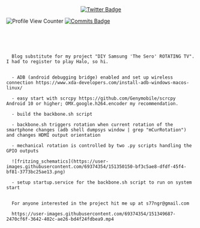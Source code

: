 <div id="badges" align="center">
  
  <a href="https://twitter.com/chialisp.com">
    <img src="https://img.shields.io/badge/Twitter-blue?style=for-the-badge&logo=twitter&logoColor=white" alt="Twitter Badge"/>
  </a>
</div>
  
   ![Profile View Counter](https://komarev.com/ghpvc/?username=su77ungr)
   [![Commits Badge](https://badges.pufler.dev/commits/monthly/su77ungr)](https://badges.pufler.dev)
    
<br><br><br>

      Blog substitute for my project "DIY Samsung 'The Sero' ROTATING TV". I had to register to play Halo, so hi. 


      - ADB (android debugging bridge) enabled and set up wireless connection https://www.xda-developers.com/install-adb-windows-macos-linux/

      - easy start with scrcpy https://github.com/Genymobile/scrcpy Android 10 or higher; OMX.google.h264.encoder my recommendation. 

      - build the backbone.sh script

      - backbone.sh triggers rotation when current rotation of the smartphone changes (adb shell dumpsys window | grep "mCurRotation") and changes HDMI output orientation

      - mechanical rotation is controlled by two .py scripts handling the GPIO outputs

      ![fritzing_schematics](https://user-images.githubusercontent.com/69374354/151350150-bf3c5ae8-dfdf-45f4-bf81-3773bc25ae13.png)

      - setup startup.service for the backbone.sh script to run on system start


      For anyone interested in the project hit me up at s77ngr@gmail.com

      https://user-images.githubusercontent.com/69374354/151349687-2470cf6f-3642-402c-ae26-bd4f24fdbea9.mp4


<!---
su77ungr/su77ungr is a special repository because its `README.md` (this file) appears on your GitHub profile.
You can click the Preview link to take a look at your changes.
--->
